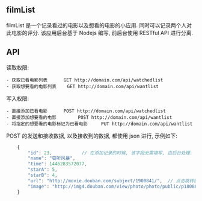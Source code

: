 filmList
---

filmList 是一个记录看过的电影以及想看的电影的小应用. 同时可以记录两个人对此电影的评分.
该应用后台基于 Nodejs 编写, 前后台使用 RESTful API 进行分离.

## API

读取权限:

	- 获取已看电影列表		GET http://domain.com/api/watchedlist
	- 获取想要看的电影列表	GET http://domain.com/api/wantlist

写入权限:

	- 直接添加已看电影		POST http://domain.com/api/watchedlist
	- 直接添加想要看的电影		POST http://domain.com/api/wantlist
	- 将指定的想要看的电影标记为已看电影		PUT http://domain.com/api/wantlist
	
	
POST 的发送和接收数据, 以及接收到的数据, 都使用 json 进行, 示例如下:

```javascript
	{
		"id": 23,			// 在添加记录的时候, 该字段无需填写, 由后台处理. 在标记电影的时候, 需要填写.
		"name": "窃听风暴",
		"time": 1446283572077,
		"starA": 5,
		"starB": 4,
		"url": "http://movie.douban.com/subject/1900841/",	// 点击跳转链接
		"image": "http://img4.douban.com/view/photo/photo/public/p1808851998.jpg"		// 电影海报图片
	}
```
